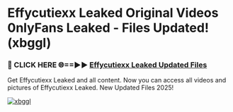 # Effycutiexx Leaked Original Videos 0nlyFans Leaked - Files Updated! (xbggl)

<h3>🔴 CLICK HERE 🌐==►► <a href="https://tinyurl.com/ehrbuxhb" rel="nofollow">Effycutiexx Leaked Updated Files</a></h3>

Get Effycutiexx Leaked and all content. Now you can access all videos and pictures of Effycutiexx Leaked. New Updated Files 2025!

[![xbggl](https://i.imgur.com/lVYEuWS.gif)](https://tinyurl.com/ehrbuxhb)
